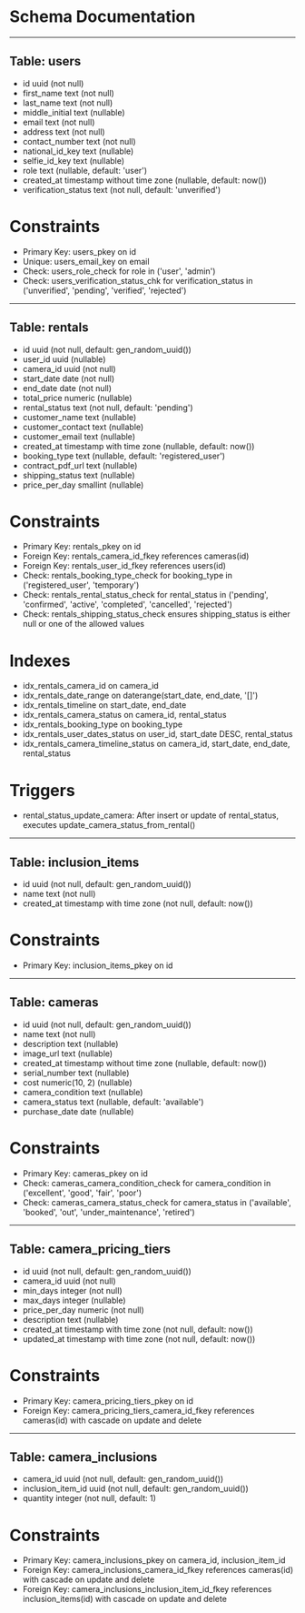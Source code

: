 # Schema Documentation

----------------------------------------------------------------------------------------------------

## Table: users
- id uuid (not null)
- first_name text (not null)
- last_name text (not null)
- middle_initial text (nullable)
- email text (not null)
- address text (not null)
- contact_number text (not null)
- national_id_key text (nullable)
- selfie_id_key text (nullable)
- role text (nullable, default: 'user')
- created_at timestamp without time zone (nullable, default: now())
- verification_status text (not null, default: 'unverified')

# Constraints
- Primary Key: users_pkey on id
- Unique: users_email_key on email
- Check: users_role_check for role in ('user', 'admin')
- Check: users_verification_status_chk for verification_status in ('unverified', 'pending', 'verified', 'rejected')

----------------------------------------------------------------------------------------------------

## Table: rentals
- id uuid (not null, default: gen_random_uuid())
- user_id uuid (nullable)
- camera_id uuid (not null)
- start_date date (not null)
- end_date date (not null)
- total_price numeric (nullable)
- rental_status text (not null, default: 'pending')
- customer_name text (nullable)
- customer_contact text (nullable)
- customer_email text (nullable)
- created_at timestamp with time zone (nullable, default: now())
- booking_type text (nullable, default: 'registered_user')
- contract_pdf_url text (nullable)
- shipping_status text (nullable)
- price_per_day smallint (nullable)

# Constraints
- Primary Key: rentals_pkey on id
- Foreign Key: rentals_camera_id_fkey references cameras(id)
- Foreign Key: rentals_user_id_fkey references users(id)
- Check: rentals_booking_type_check for booking_type in ('registered_user', 'temporary')
- Check: rentals_rental_status_check for rental_status in ('pending', 'confirmed', 'active', 'completed', 'cancelled', 'rejected')
- Check: rentals_shipping_status_check ensures shipping_status is either null or one of the allowed values

# Indexes
- idx_rentals_camera_id on camera_id
- idx_rentals_date_range on daterange(start_date, end_date, '[]')
- idx_rentals_timeline on start_date, end_date
- idx_rentals_camera_status on camera_id, rental_status
- idx_rentals_booking_type on booking_type
- idx_rentals_user_dates_status on user_id, start_date DESC, rental_status
- idx_rentals_camera_timeline_status on camera_id, start_date, end_date, rental_status

# Triggers
- rental_status_update_camera: After insert or update of rental_status, executes update_camera_status_from_rental()

----------------------------------------------------------------------------------------------------

## Table: inclusion_items
- id uuid (not null, default: gen_random_uuid())
- name text (not null)
- created_at timestamp with time zone (not null, default: now())

# Constraints
- Primary Key: inclusion_items_pkey on id

----------------------------------------------------------------------------------------------------

## Table: cameras
- id uuid (not null, default: gen_random_uuid())
- name text (not null)
- description text (nullable)
- image_url text (nullable)
- created_at timestamp without time zone (nullable, default: now())
- serial_number text (nullable)
- cost numeric(10, 2) (nullable)
- camera_condition text (nullable)
- camera_status text (nullable, default: 'available')
- purchase_date date (nullable)

# Constraints
- Primary Key: cameras_pkey on id
- Check: cameras_camera_condition_check for camera_condition in ('excellent', 'good', 'fair', 'poor')
- Check: cameras_camera_status_check for camera_status in ('available', 'booked', 'out', 'under_maintenance', 'retired')

----------------------------------------------------------------------------------------------------

## Table: camera_pricing_tiers
- id uuid (not null, default: gen_random_uuid())
- camera_id uuid (not null)
- min_days integer (not null)
- max_days integer (nullable)
- price_per_day numeric (not null)
- description text (nullable)
- created_at timestamp with time zone (not null, default: now())
- updated_at timestamp with time zone (not null, default: now())

# Constraints
- Primary Key: camera_pricing_tiers_pkey on id
- Foreign Key: camera_pricing_tiers_camera_id_fkey references cameras(id) with cascade on update and delete

----------------------------------------------------------------------------------------------------

## Table: camera_inclusions

- camera_id uuid (not null, default: gen_random_uuid())
- inclusion_item_id uuid (not null, default: gen_random_uuid())
- quantity integer (not null, default: 1)

# Constraints
- Primary Key: camera_inclusions_pkey on camera_id, inclusion_item_id
- Foreign Key: camera_inclusions_camera_id_fkey references cameras(id) with cascade on update and delete
- Foreign Key: camera_inclusions_inclusion_item_id_fkey references inclusion_items(id) with cascade on update and delete
